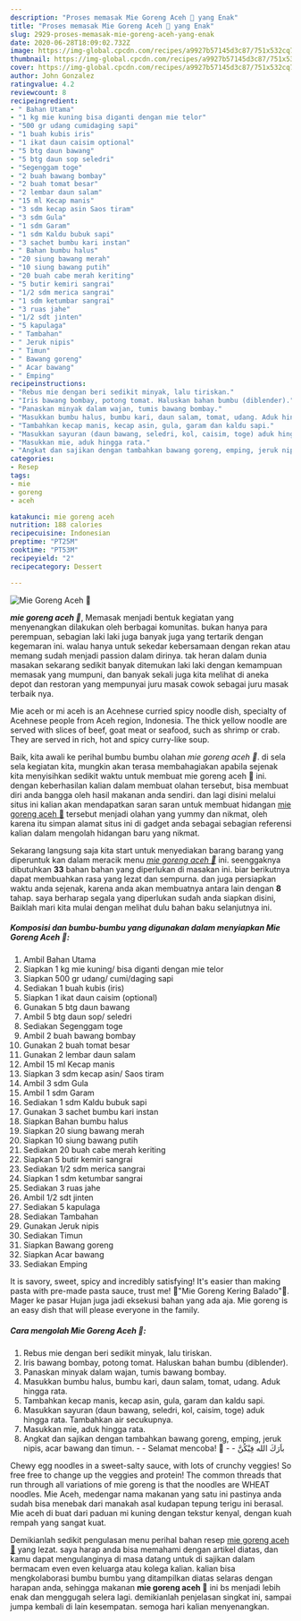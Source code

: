 ```yaml
---
description: "Proses memasak Mie Goreng Aceh 🍝 yang Enak"
title: "Proses memasak Mie Goreng Aceh 🍝 yang Enak"
slug: 2929-proses-memasak-mie-goreng-aceh-yang-enak
date: 2020-06-28T18:09:02.732Z
image: https://img-global.cpcdn.com/recipes/a9927b57145d3c87/751x532cq70/mie-goreng-aceh-🍝-foto-resep-utama.jpg
thumbnail: https://img-global.cpcdn.com/recipes/a9927b57145d3c87/751x532cq70/mie-goreng-aceh-🍝-foto-resep-utama.jpg
cover: https://img-global.cpcdn.com/recipes/a9927b57145d3c87/751x532cq70/mie-goreng-aceh-🍝-foto-resep-utama.jpg
author: John Gonzalez
ratingvalue: 4.2
reviewcount: 8
recipeingredient:
- " Bahan Utama"
- "1 kg mie kuning bisa diganti dengan mie telor"
- "500 gr udang cumidaging sapi"
- "1 buah kubis iris"
- "1 ikat daun caisim optional"
- "5 btg daun bawang"
- "5 btg daun sop seledri"
- "Segenggam toge"
- "2 buah bawang bombay"
- "2 buah tomat besar"
- "2 lembar daun salam"
- "15 ml Kecap manis"
- "3 sdm kecap asin Saos tiram"
- "3 sdm Gula"
- "1 sdm Garam"
- "1 sdm Kaldu bubuk sapi"
- "3 sachet bumbu kari instan"
- " Bahan bumbu halus"
- "20 siung bawang merah"
- "10 siung bawang putih"
- "20 buah cabe merah keriting"
- "5 butir kemiri sangrai"
- "1/2 sdm merica sangrai"
- "1 sdm ketumbar sangrai"
- "3 ruas jahe"
- "1/2 sdt jinten"
- "5 kapulaga"
- " Tambahan"
- " Jeruk nipis"
- " Timun"
- " Bawang goreng"
- " Acar bawang"
- " Emping"
recipeinstructions:
- "Rebus mie dengan beri sedikit minyak, lalu tiriskan."
- "Iris bawang bombay, potong tomat. Haluskan bahan bumbu (diblender)."
- "Panaskan minyak dalam wajan, tumis bawang bombay."
- "Masukkan bumbu halus, bumbu kari, daun salam, tomat, udang. Aduk hingga rata."
- "Tambahkan kecap manis, kecap asin, gula, garam dan kaldu sapi."
- "Masukkan sayuran (daun bawang, seledri, kol, caisim, toge) aduk hingga rata. Tambahkan air secukupnya."
- "Masukkan mie, aduk hingga rata."
- "Angkat dan sajikan dengan tambahkan bawang goreng, emping, jeruk nipis, acar bawang dan timun.   Selamat mencoba! 🤝  باَرَكَ الله فِيْكُنَّ"
categories:
- Resep
tags:
- mie
- goreng
- aceh

katakunci: mie goreng aceh 
nutrition: 188 calories
recipecuisine: Indonesian
preptime: "PT25M"
cooktime: "PT53M"
recipeyield: "2"
recipecategory: Dessert

---
```



![Mie Goreng Aceh 🍝](https://img-global.cpcdn.com/recipes/a9927b57145d3c87/751x532cq70/mie-goreng-aceh-🍝-foto-resep-utama.jpg)

<b><i>mie goreng aceh 🍝</i></b>, Memasak menjadi bentuk kegiatan yang menyenangkan dilakukan oleh berbagai komunitas. bukan hanya para perempuan, sebagian laki laki juga banyak juga yang tertarik dengan kegemaran ini. walau hanya untuk sekedar kebersamaan dengan rekan atau memang sudah menjadi passion dalam dirinya. tak heran dalam dunia masakan sekarang sedikit banyak ditemukan laki laki dengan kemampuan memasak yang mumpuni, dan banyak sekali juga kita melihat di aneka depot dan restoran yang mempunyai juru masak cowok sebagai juru masak terbaik nya.

Mie aceh or mi aceh is an Acehnese curried spicy noodle dish, specialty of Acehnese people from Aceh region, Indonesia. The thick yellow noodle are served with slices of beef, goat meat or seafood, such as shrimp or crab. They are served in rich, hot and spicy curry-like soup.

Baik, kita awali ke perihal bumbu bumbu olahan <i>mie goreng aceh 🍝</i>. di sela sela kegiatan kita, mungkin akan terasa membahagiakan apabila sejenak kita menyisihkan sedikit waktu untuk membuat mie goreng aceh 🍝 ini. dengan keberhasilan kalian dalam membuat olahan tersebut, bisa membuat diri anda bangga oleh hasil makanan anda sendiri. dan lagi disini melalui situs ini kalian akan mendapatkan saran saran untuk membuat hidangan <u>mie goreng aceh 🍝</u> tersebut menjadi olahan yang yummy dan nikmat, oleh karena itu simpan alamat situs ini di gadget anda sebagai sebagian referensi kalian dalam mengolah hidangan baru yang nikmat.


Sekarang langsung saja kita start untuk menyediakan barang barang yang diperuntuk kan dalam meracik menu <u><i>mie goreng aceh 🍝</i></u> ini. seenggaknya dibutuhkan <b>33</b> bahan bahan yang diperlukan di masakan ini. biar berikutnya dapat membuahkan rasa yang lezat dan sempurna. dan juga persiapkan waktu anda sejenak, karena anda akan membuatnya antara lain dengan <b>8</b> tahap. saya berharap segala yang diperlukan sudah anda siapkan disini, Baiklah mari kita mulai dengan melihat dulu bahan baku selanjutnya ini.

<!--inarticleads1-->

##### Komposisi dan bumbu-bumbu yang digunakan dalam menyiapkan Mie Goreng Aceh 🍝:

1. Ambil  Bahan Utama
1. Siapkan 1 kg mie kuning/ bisa diganti dengan mie telor
1. Siapkan 500 gr udang/ cumi/daging sapi
1. Sediakan 1 buah kubis (iris)
1. Siapkan 1 ikat daun caisim (optional)
1. Gunakan 5 btg daun bawang
1. Ambil 5 btg daun sop/ seledri
1. Sediakan Segenggam toge
1. Ambil 2 buah bawang bombay
1. Gunakan 2 buah tomat besar
1. Gunakan 2 lembar daun salam
1. Ambil 15 ml Kecap manis
1. Siapkan 3 sdm kecap asin/ Saos tiram
1. Ambil 3 sdm Gula
1. Ambil 1 sdm Garam
1. Sediakan 1 sdm Kaldu bubuk sapi
1. Gunakan 3 sachet bumbu kari instan
1. Siapkan  Bahan bumbu halus
1. Siapkan 20 siung bawang merah
1. Siapkan 10 siung bawang putih
1. Sediakan 20 buah cabe merah keriting
1. Siapkan 5 butir kemiri sangrai
1. Sediakan 1/2 sdm merica sangrai
1. Siapkan 1 sdm ketumbar sangrai
1. Sediakan 3 ruas jahe
1. Ambil 1/2 sdt jinten
1. Sediakan 5 kapulaga
1. Sediakan  Tambahan
1. Gunakan  Jeruk nipis
1. Sediakan  Timun
1. Siapkan  Bawang goreng
1. Siapkan  Acar bawang
1. Sediakan  Emping


It is savory, sweet, spicy and incredibly satisfying! It&#39;s easier than making pasta with pre-made pasta sauce, trust me! 🍝&#34;Mie Goreng Kering Balado&#34;🍝. Mager ke pasar Hujan juga jadi eksekusi bahan yang ada aja. Mie goreng is an easy dish that will please everyone in the family. 

<!--inarticleads2-->

##### Cara mengolah Mie Goreng Aceh 🍝:

1. Rebus mie dengan beri sedikit minyak, lalu tiriskan.
1. Iris bawang bombay, potong tomat. Haluskan bahan bumbu (diblender).
1. Panaskan minyak dalam wajan, tumis bawang bombay.
1. Masukkan bumbu halus, bumbu kari, daun salam, tomat, udang. Aduk hingga rata.
1. Tambahkan kecap manis, kecap asin, gula, garam dan kaldu sapi.
1. Masukkan sayuran (daun bawang, seledri, kol, caisim, toge) aduk hingga rata. Tambahkan air secukupnya.
1. Masukkan mie, aduk hingga rata.
1. Angkat dan sajikan dengan tambahkan bawang goreng, emping, jeruk nipis, acar bawang dan timun. -   - Selamat mencoba! 🤝 -  - باَرَكَ الله فِيْكُنَّ


Chewy egg noodles in a sweet-salty sauce, with lots of crunchy veggies! So free free to change up the veggies and protein! The common threads that run through all variations of mie goreng is that the noodles are WHEAT noodles. Mie Aceh, medengar nama makanan yang satu ini pastinya anda sudah bisa menebak dari manakah asal kudapan tepung terigu ini berasal. Mie aceh di buat dari paduan mi kuning dengan tekstur kenyal, dengan kuah rempah yang sangat kuat. 

Demikianlah sedikit pengulasan menu perihal bahan resep <u>mie goreng aceh 🍝</u> yang lezat. saya harap anda bisa memahami dengan artikel diatas, dan kamu dapat mengulanginya di masa datang untuk di sajikan dalam bermacam even even keluarga atau kolega kalian. kalian bisa mengkolaborasi bumbu bumbu yang ditampilkan diatas selaras dengan harapan anda, sehingga makanan <b>mie goreng aceh 🍝</b> ini bs menjadi lebih enak dan menggugah selera lagi. demikianlah penjelasan singkat ini, sampai jumpa kembali di lain kesempatan. semoga hari kalian menyenangkan.
